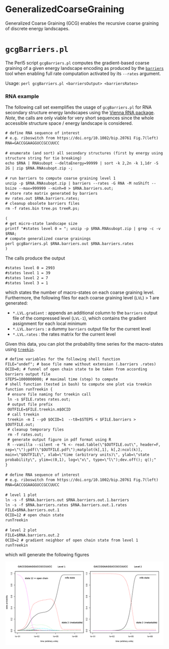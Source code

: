 # GeneralizedCoarseGraining

Generalized Coarse Graining (GCG) enables the recursive coarse graining of 
discrete energy landscapes.

# `gcgBarriers.pl`

The Perl5 script `gcgBarriers.pl` computes the gradient-based coarse graining of a
given energy landscape encoding as produced by the 
[`barriers`](https://github.com/ViennaRNA/Barriers) tool when enabling
full rate computation activated by its `--rates` argument.

Usage: `perl gcgBarriers.pl <barriersOutput> <barriersRates>`

### RNA example

The following call set exemplifies the usage of `gcgBarriers.pl` for RNA secondary
structure energy landscapes using the 
[Vienna RNA package](https://github.com/ViennaRNA/ViennaRNA). 
*Note*, the calls are only viable for very short sequences since the whole
accessible structure space / energy landscape is considered. 

```[bash]
# define RNA sequence of interest
# e.g. riboswitch from https://doi.org/10.1002/bip.20761 Fig.7(left)
RNA=GACCGGAAGGUCCGCCUUCC

# enumerate (and sort) all secondary structures (first by energy using structure string for tie breaking)
echo $RNA | RNAsubopt --deltaEnergy=99999 | sort -k 2,2n -k 1,1dr -S 2G | zip $RNA.RNAsubopt.zip -;

# run barriers to compute coarse graining level 1
unzip -p $RNA.RNAsubopt.zip | barriers --rates -G RNA -M noShift --bsize --max=999999 --minh=0 > $RNA.barriers.out;
# store rate matrix generated by barriers
mv rates.out $RNA.barriers.rates;
# cleanup obsolete barriers files
rm -f rates.bin tree.ps treeR.ps;

(
# get micro-state landscape size
printf "#states level 0 = "; unzip -p $RNA.RNAsubopt.zip | grep -c -v $RNA;
# compute generalized coarse grainings
perl gcgBarriers.pl $RNA.barriers.out $RNA.barriers.rates
)
```

The calls produce the output
```[bash]
#states level 0 = 2993
#states level 1 = 39
#states level 2 = 7
#states level 3 = 1
```
which states the number of macro-states on each coarse graining level.
Furthermore, the following files for each coarse graining level (`LVL`) > 1 are generated:
- `*.LVL.gradient` : appends an additional column to the `barriers` output file of the compressed level (`LVL-1`), which contains the gradient assignment for each local minimum
- `*.LVL.barriers` : a dummy `barriers` output file for the current level
- `*.LVL.rates` : the rates matrix for the current level

Given this data, you can plot the probability time series for the macro-states using
[`treekin`](https://github.com/ViennaRNA/Treekin).
```[bash]
# define variables for the following shell function
FILE="undef"; # base file name without extension (.barriers .rates)
OCID=0; # funnel of open chain state to be taken from according barriers output file
STEPS=1000000000; # maximal time (step) to compute
# shell function (tested in bash) to compute one plot via treekin 
function runTreekin {
 # ensure file naming for treekin call
 ln -s $FILE.rates rates.out;
 # output file prefix 
 OUTFILE=$FILE.treekin.m$OCID
 # call treekin
 treekin -m I --p0 $OCID=1  --t8=$STEPS < $FILE.barriers > $OUTFILE.out; 
 # cleanup temporary files
 rm -f rates.out;
 # generate output figure in pdf format using R
 R --vanilla --silent -e "k <- read.table(\"$OUTFILE.out\", header=F, sep=\"\");pdf(\"$OUTFILE.pdf\");matplot(k[,1], k[,2:ncol(k)], main=\"$OUTFILE\", xlab=\"time (arbitrary units)\", ylab=\"state probability\", ylim=c(0,1), log=\"x\", type=\"l\");dev.off(); q();"
}

# define RNA sequence of interest
# e.g. riboswitch from https://doi.org/10.1002/bip.20761 Fig.7(left)
RNA=GACCGGAAGGUCCGCCUUCC

# level 1 plot
ln -s -f $RNA.barriers.out $RNA.barriers.out.1.barriers
ln -s -f $RNA.barriers.rates $RNA.barriers.out.1.rates
FILE=$RNA.barriers.out.1
OCID=12 # open chain state
runTreekin

# level 2 plot
FILE=$RNA.barriers.out.2
OCID=2 # gradient neighbor of open chain state from level 1
runTreekin

```

which will generate the following figures

![level 1](md.aux/GACCGGAAGGUCCGCCUUCC.png)

